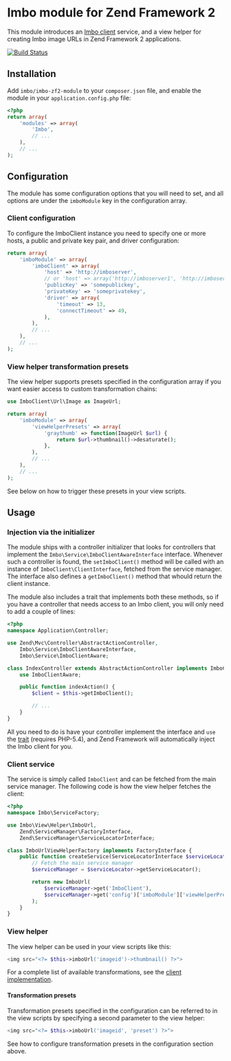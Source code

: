 # Imbo module for Zend Framework 2
This module introduces an [Imbo client](https://github.com/imbo/imboclient-php) service, and a view helper for creating Imbo image URLs in Zend Framework 2 applications.

[![Build Status](https://travis-ci.org/imbo/imbo-zf2-module.png?branch=develop)](https://travis-ci.org/imbo/imbo-zf2-module)

## Installation
Add `imbo/imbo-zf2-module` to your `composer.json` file, and enable the module in your `application.config.php` file:

```php
<?php
return array(
    'modules' => array(
        'Imbo',
        // ...
    ),
    // ...
);
```

## Configuration
The module has some configuration options that you will need to set, and all options are under the `imboModule` key in the configuration array.

### Client configuration
To configure the ImboClient instance you need to specify one or more hosts, a public and private key pair, and driver configuration:

```php
return array(
    'imboModule' => array(
        'imboClient' => array(
            'host' => 'http://imboserver',
            // or 'host' => array('http://imboserver1', 'http://imboserver2'),
            'publicKey' => 'somepublickey',
            'privateKey' => 'someprivatekey',
            'driver' => array(
                'timeout' => 13,
                'connectTimeout' => 49,
            ),
        ),
        // ...
    ),
    // ...
);
```

### View helper transformation presets
The view helper supports presets specified in the configuration array if you want easier access to custom transformation chains:

```php
use ImboClient\Url\Image as ImageUrl;

return array(
    'imboModule' => array(
        'viewHelperPresets' => array(
            'graythumb' => function(ImageUrl $url) {
                return $url->thumbnail()->desaturate();
            },
        ),
        // ...
    ),
    // ...
);
```

See below on how to trigger these presets in your view scripts.

## Usage
### Injection via the initializer
The module ships with a controller initializer that looks for controllers that implement the ``Imbo\Service\ImboClientAwareInterface`` interface. Whenever such a controller is found, the ``setImboClient()`` method will be called with an instance of ``ImboClient\ClientInterface``, fetched from the service manager. The interface also defines a ``getImboClient()`` method that whould return the client instance.

The module also includes a trait that implements both these methods, so if you have a controller that needs access to an Imbo client, you will only need to add a couple of lines:

```php
<?php
namespace Application\Controller;

use Zend\Mvc\Controller\AbstractActionController,
    Imbo\Service\ImboClientAwareInterface,
    Imbo\Service\ImboClientAware;

class IndexController extends AbstractActionController implements ImboClientAwareInterface {
    use ImboClientAware;

    public function indexAction() {
        $client = $this->getImboClient();

        // ...
    }
}
```

All you need to do is have your controller implement the interface and ``use`` the [trait](http://php.net/traits) (requires PHP-5.4), and Zend Framework will automatically inject the Imbo client for you.

### Client service
The service is simply called `ImboClient` and can be fetched from the main service manager. The following code is how the view helper fetches the client:

```php
<?php
namespace Imbo\ServiceFactory;

use Imbo\View\Helper\ImboUrl,
    Zend\ServiceManager\FactoryInterface,
    Zend\ServiceManager\ServiceLocatorInterface;

class ImboUrlViewHelperFactory implements FactoryInterface {
    public function createService(ServiceLocatorInterface $serviceLocator) {
        // Fetch the main service manager
        $serviceManager = $serviceLocator->getServiceLocator();

        return new ImboUrl(
            $serviceManager->get('ImboClient'),
            $serviceManager->get('config')['imboModule']['viewHelperPresets']
        );
    }
}
```
### View helper
The view helper can be used in your view scripts like this:

```php
<img src="<?= $this->imboUrl('imageid')->thumbnail() ?>">
```

For a complete list of available transformations, see the [client implementation](https://github.com/imbo/imboclient-php#image-urls).

#### Transformation presets
Transformation presets specified in the configuration can be referred to in the view scripts by specifying a second parameter to the view helper:

```php
<img src="<?= $this->imboUrl('imageid', 'preset') ?>">
```

See how to configure transformation presets in the configuration section above.
